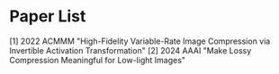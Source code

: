 # Paper List
[1] 2022 ACMMM "High-Fidelity Variable-Rate Image Compression via Invertible Activation Transformation"
[2] 2024 AAAI "Make Lossy Compression Meaningful for Low-light Images"
